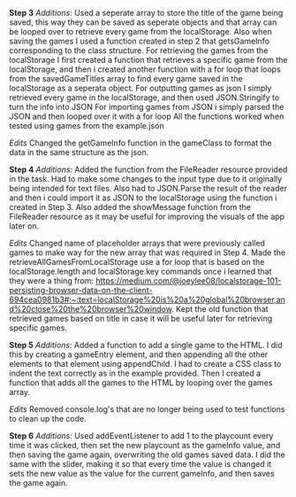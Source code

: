 **Step 3**
*Additions:*
Used a seperate array to store the title of the game being saved, this way they can be saved as seperate objects and that array can be looped over to retrieve every game from the localStorage. Also when saving the games I used a function created in step 2 that getsGameInfo corresponding to the class structure.
For retrieving the games from the localStorage I first created a function that retrieves a specific game from the localStorage, and then i created another function with a for loop that loops from the savedGameTitles array to find every game saved in the localStorage as a seperata object.
For outputting games as json I simply retrieved every game in the localStorage, and then used JSON.Stringify to turn the info into JSON
For importing games from JSON i simply parsed the JSON and then looped over it with a for loop
All the functions worked when tested using games from the example.json

*Edits*
Changed the getGameInfo function in the gameClass to format the data in the same structure as the json.


**Step 4**
*Additions:*
Added the function from the FileReader resource provided in the task. Had to make some changes to the input type due to it originally being intended for text files. Also had to JSON.Parse the result of the reader and then i could import it as JSON to the localStorage using the function i created in Step 3.
Also added the showMessage function from the FileReader resource as it may be useful for improving the visuals of the app later on.

*Edits*
Changed name of placeholder arrays that were previously called games to make way for the new array that was required in Step 4.
Made the retrieveAllGamesFromLocalStorage use a for loop that is based on the localStorage.length and localStorage.key commands once i learned that they were a thing from: https://medium.com/@joeylee08/localstorage-101-persisting-browser-data-on-the-client-694cea0981b3#:~:text=localStorage%20is%20a%20global%20browser,and%20close%20the%20browser%20window.
Kept the old function that retrieved games based on title in case it will be useful later for retrieving specific games.

**Step 5**
*Additions:*
Added a function to add a single game to the HTML. I did this by creating a gameEntry element, and then appending all the other elements to that element using appendChild. I had to create a CSS class to indent the text correctly as in the example provided. Then I created a function that adds all the games to the HTML by looping over the games array.

*Edits*
Removed console.log's that are no longer being used to test functions to clean up the code.

**Step 6**
*Additions:*
Used addEventListener to add 1 to the playcount every time it was clicked, then set the new playcount as the gameInfo value, and then saving the game again, overwriting the old games saved data. I did the same with the slider, making it so that every time the value is changed it sets the new value as the value for the current gameInfo, and then saves the game again.
